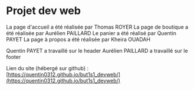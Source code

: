 # Projet dev web

La page d'accueil a été réalisée par Thomas ROYER
La page de boutique a été réalisée par Aurélien PAILLARD
Le panier a été réalisé par Quentin PAYET
La page à propos a été réalisée par Kheira OUADAH

Quentin PAYET a travaillé sur le header
Aurélien PAILLARD a travaillé sur le footer

Lien du site (hébergé sur github) : [https://quentin0312.github.io/but1s1_devweb/](https://quentin0312.github.io/but1s1_devweb/)
